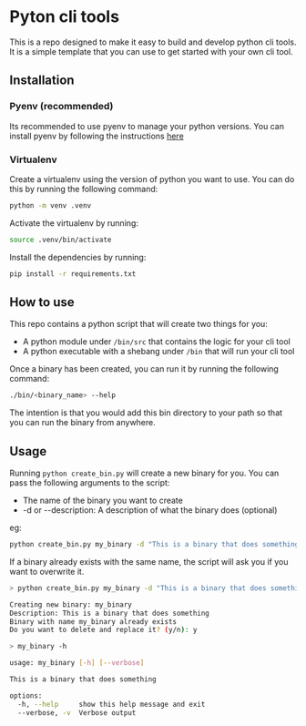 # Pyton cli tools

This is a repo designed to make it easy to build and develop python cli tools. It is a simple template that you can use to get started with your own cli tool.

## Installation

### Pyenv (recommended)

Its recommended to use pyenv to manage your python versions. You can install pyenv by following the instructions [here](https://github.com/pyenv/pyenv)

### Virtualenv

Create a virtualenv using the version of python you want to use. You can do this by running the following command:

```bash
python -m venv .venv
```

Activate the virtualenv by running:

```bash
source .venv/bin/activate
```

Install the dependencies by running:

```bash
pip install -r requirements.txt
```

## How to use

This repo contains a python script that will create two things for you:

- A python module under `/bin/src` that contains the logic for your cli tool
- A python executable with a shebang under `/bin` that will run your cli tool

Once a binary has been created, you can run it by running the following command:

```bash
./bin/<binary_name> --help
```

The intention is that you would add this bin directory to your path so that you can run the binary from anywhere.

## Usage

Running `python create_bin.py` will create a new binary for you. You can pass the following arguments to the script:

- The name of the binary you want to create
- -d or --description: A description of what the binary does (optional)

eg:

```bash
python create_bin.py my_binary -d "This is a binary that does something"
```

If a binary already exists with the same name, the script will ask you if you want to overwrite it.

```bash
> python create_bin.py my_binary -d "This is a binary that does something"

Creating new binary: my_binary
Description: This is a binary that does something
Binary with name my_binary already exists
Do you want to delete and replace it? (y/n): y

> my_binary -h

usage: my_binary [-h] [--verbose]

This is a binary that does something

options:
  -h, --help     show this help message and exit
  --verbose, -v  Verbose output

```